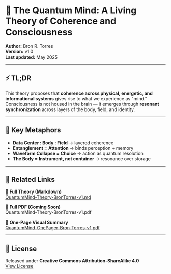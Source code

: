 # 🧠 The Quantum Mind: A Living Theory of Coherence and Consciousness

**Author:** Bron R. Torres  
**Version:** v1.0  
**Last updated:** May 2025  

---

## ⚡️ TL;DR

This theory proposes that **coherence across physical, energetic, and informational systems** gives rise to what we experience as "mind."  
Consciousness is not housed in the brain — it emerges through **resonant synchronization** across layers of the body, field, and identity.

---

## 🧭 Key Metaphors

- **Data Center : Body : Field** → layered coherence  
- **Entanglement = Attention** → binds perception + memory  
- **Waveform Collapse = Choice** → action as quantum resolution  
- **The Body = Instrument, not container** → resonance over storage  

---

## 📎 Related Links

📄 **Full Theory (Markdown)**  
[QuantumMind-Theory-BronTorres-v1.md](QuantumMind-Theory-BronTorres-v1.md)

📘 **Full PDF (Coming Soon)**  
QuantumMind-Theory-BronTorres-v1.pdf

🧾 **One-Page Visual Summary**  
[QuantumMind-OnePager-Bron-Torres-v1.pdf](QuantumMind-OnePager-Bron-Torres-v1.pdf)

---

## 🧾 License

Released under **Creative Commons Attribution-ShareAlike 4.0**  
[View License](LICENSE.md)
